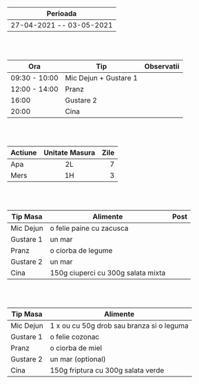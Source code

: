|Perioada|
| ------ |
| 27-04-2021 -- 03-05-2021 | - 88.6 KG

<br>
<br>

|  Ora | Tip | Observatii |
|---|---|---|
| 09:30 - 10:00 | Mic Dejun + Gustare 1  |
| 12:00 - 14:00 | Pranz 
| 16:00 | Gustare 2 |
| 20:00 | Cina |

<br>
<br>

| Actiune       | Unitate Masura| Zile |
| ------------- |:-------------:|-------------:|
| Apa      |2L| 7 |
| Mers     |1H| 3 |

<br>
<br>

| Tip Masa  | Alimente | Post |
|---|---|---|
| Mic Dejun | o felie paine cu zacusca |
| Gustare 1 | un mar  |
| Pranz | o ciorba de legume |
| Gustare 2 | un mar  | 
| Cina | 150g ciuperci cu 300g salata mixta |

<br>
<br>

| Tip Masa  | Alimente |
|---|---|
| Mic Dejun | 1 x ou cu 50g drob sau branza si o leguma |
| Gustare 1 | o felie cozonac  |
| Pranz | o ciorba de miel |
| Gustare 2 | un mar (optional) | 
| Cina | 150g friptura cu 300g salata verde |

